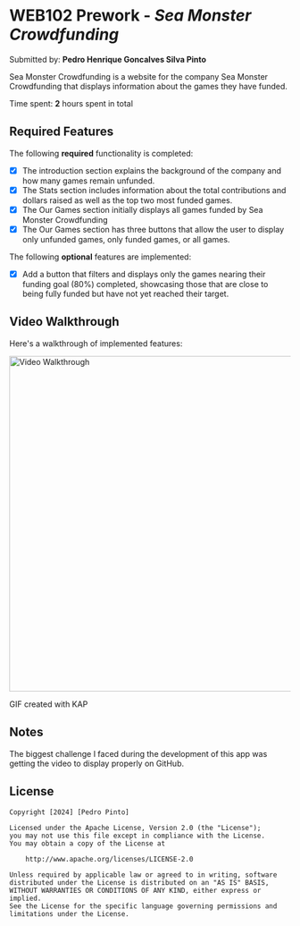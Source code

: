 # WEB102 Prework - *Sea Monster Crowdfunding*

Submitted by: **Pedro Henrique Goncalves Silva Pinto**

Sea Monster Crowdfunding is a website for the company Sea Monster Crowdfunding that displays information about the games they have funded.

Time spent: **2** hours spent in total

## Required Features

The following **required** functionality is completed:

* [X] The introduction section explains the background of the company and how many games remain unfunded.
* [X] The Stats section includes information about the total contributions and dollars raised as well as the top two most funded games.
* [X] The Our Games section initially displays all games funded by Sea Monster Crowdfunding
* [X] The Our Games section has three buttons that allow the user to display only unfunded games, only funded games, or all games.

The following **optional** features are implemented:

* [X] Add a button that filters and displays only the games nearing their funding goal (80%) completed, showcasing those that are close to being fully funded but have not yet reached their target.

## Video Walkthrough

Here's a walkthrough of implemented features:

<img src='Video_walkthrough.gif' title='Video Walkthrough' width='600' alt='Video Walkthrough' />

GIF created with KAP


## Notes

The biggest challenge I faced during the development of this app was getting the video to display properly on GitHub.

## License

    Copyright [2024] [Pedro Pinto]

    Licensed under the Apache License, Version 2.0 (the "License");
    you may not use this file except in compliance with the License.
    You may obtain a copy of the License at

        http://www.apache.org/licenses/LICENSE-2.0

    Unless required by applicable law or agreed to in writing, software
    distributed under the License is distributed on an "AS IS" BASIS,
    WITHOUT WARRANTIES OR CONDITIONS OF ANY KIND, either express or implied.
    See the License for the specific language governing permissions and
    limitations under the License.
